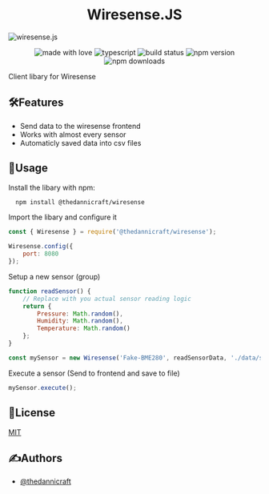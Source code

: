 <h1 align="center" id="title">Wiresense.JS</h1>

![wiresense.js](https://socialify.git.ci/Wiresense/wiresense.js/image?forks=1&issues=1&language=1&name=1&owner=1&pattern=Solid&pulls=1&stargazers=1&theme=Auto)

<p align="center">
    <img src="https://img.shields.io/badge/Made%20with%20Love%E2%9D%A4%EF%B8%8F-black?style=for-the-badge" alt="made with love">
    <img src="https://img.shields.io/badge/Typescript-ts?style=for-the-badge&amp;logo=typescript&amp;logoColor=white&amp;color=%233178C6" alt="typescript">
    <img src="https://img.shields.io/github/actions/workflow/status/Wiresense/wiresense.js/publish.yml?style=for-the-badge" alt="build status">
    <img src="https://img.shields.io/npm/v/%40thedannicraft%2Fwiresense?style=for-the-badge
    " alt="npm version">
    <img src="https://img.shields.io/npm/dy/%40thedannicraft%2Fwiresense?style=for-the-badge" alt="npm downloads">
</p>

Client libary for Wiresense

## 🛠️Features

- Send data to the wiresense frontend
- Works with almost every sensor
- Automaticly saved data into csv files

## 📖Usage

Install the libary with npm:

```bash
  npm install @thedannicraft/wiresense
```

Import the libary and configure it

```js
const { Wiresense } = require('@thedannicraft/wiresense');

Wiresense.config({
    port: 8080
});
```

Setup a new sensor (group)

```js
function readSensor() {
    // Replace with you actual sensor reading logic
    return {
        Pressure: Math.random(),
        Humidity: Math.random(),
        Temperature: Math.random()
    };
}

const mySensor = new Wiresense('Fake-BME280', readSensorData, './data/sensor_data.csv');
```

Execute a sensor (Send to frontend and save to file)

```js
mySensor.execute();
```

## 📜License

[MIT](https://choosealicense.com/licenses/mit/)

## ✍️Authors

- [@thedannicraft](https://www.github.com/thedannicraft)

